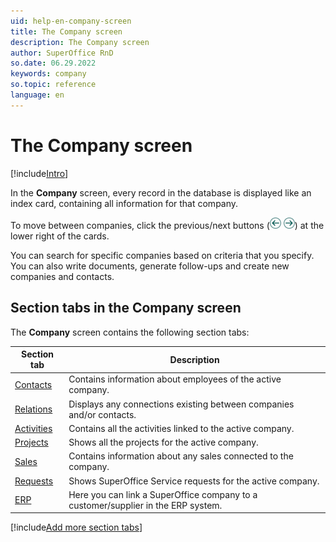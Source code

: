 ```yaml
---
uid: help-en-company-screen
title: The Company screen
description: The Company screen
author: SuperOffice RnD
so.date: 06.29.2022
keywords: company
so.topic: reference
language: en
---
```


# The Company screen

[!include[Intro](../includes/company-screen-intro.md)]

In the **Company** screen, every record in the database is displayed like an index card, containing all information for that company.

To move between companies, click the previous/next buttons (![icon][img2] ![icon][img1]) at the lower right of the cards.

You can search for specific companies based on criteria that you specify. You can also write documents, generate follow-ups and create new companies and contacts.

## Section tabs in the Company screen

The **Company** screen contains the following section tabs:

| Section tab | Description |
|---|---|
| [Contacts][1] | Contains information about employees of the active company. |
| [Relations][2] | Displays any connections existing between companies and/or contacts. |
| [Activities][3] | Contains all the activities linked to the active company. |
| [Projects][4] | Shows all the projects for the active company. |
| [Sales][5] | Contains information about any sales connected to the company. |
| [Requests][6] | Shows SuperOffice Service requests for the active company. |
| [ERP][7] | Here you can link a SuperOffice company to a customer/supplier in the ERP system. |

[!include[Add more section tabs](../../../learn/includes/more-tab.md)]

<!-- Referenced links -->
[1]: contacts-tab.md
[2]: relations-tab.md
[3]: activities-tab.md
[4]: projects-tab.md
[5]: sales-tab.md
[6]: requests-tab.md
[7]: ../../../admin/erp/learn/index.md

<!-- Referenced images -->
[img1]: ../../../../media/icons/arrow-right.png
[img2]: ../../../../media/icons/arrow-left.png
